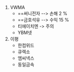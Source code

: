 1. VWMA 
   + ==써니전자 --> 손해 2 %
   + ==금호석유 --> 수익 15 %
   + 티에이치엔 -> 주의
   + YBM넷
2. 이평
   + 한컴위드
   + 큐렉소
   + 엠씨넥스
   + 동일금속